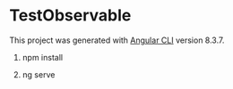 # TestObservable

This project was generated with [Angular CLI](https://github.com/angular/angular-cli) version 8.3.7.

1. npm install 

2. ng serve

